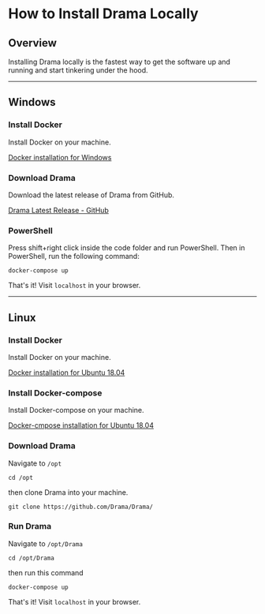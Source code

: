 # How to Install Drama Locally

## Overview

Installing Drama locally is the fastest way to get the software up and running and start tinkering under the hood.

---

## Windows

### Install Docker

Install Docker on your machine.

[Docker installation for Windows](https://docs.docker.com/docker-for-windows/install/)

### Download Drama

Download the latest release of Drama from GitHub.

[Drama Latest Release - GitHub](https://github.com/Drama/Drama/releases)

### PowerShell

Press shift+right click inside the code folder and run PowerShell. Then in PowerShell, run the following command:

```
docker-compose up
```

That's it! Visit `localhost` in your browser.

---

## Linux

### Install Docker

Install Docker on your machine.

[Docker installation for Ubuntu 18.04](https://www.digitalocean.com/community/tutorials/how-to-install-and-use-docker-on-ubuntu-18-04)

### Install Docker-compose

Install Docker-compose on your machine.

[Docker-cmpose installation for Ubuntu 18.04](https://www.digitalocean.com/community/tutorials/how-to-install-docker-compose-on-ubuntu-18-04)

### Download Drama

Navigate to `/opt`

```
cd /opt
```

then clone Drama into your machine.

```
git clone https://github.com/Drama/Drama/
```

### Run Drama

Navigate to `/opt/Drama`

```
cd /opt/Drama
```

then run this command

```
docker-compose up
```

That's it! Visit `localhost` in your browser.